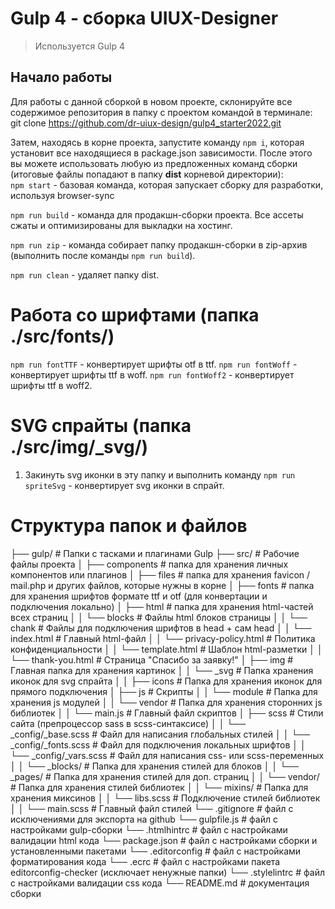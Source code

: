 # Gulp 4 - сборка UIUX-Designer

> Используется Gulp 4

## Начало работы

Для работы с данной сборкой в новом проекте, склонируйте все содержимое репозитория в папку с проектом командой в терминале: <br>
git clone https://github.com/dr-uiux-design/gulp4_starter2022.git

Затем, находясь в корне проекта, запустите команду `npm i`, которая установит все находящиеся в package.json зависимости.
После этого вы можете использовать любую из предложенных команд сборки (итоговые файлы попадают в папку **dist** корневой директории): <br>
`npm start` - базовая команда, которая запускает сборку для разработки, используя browser-sync

`npm run build` - команда для продакшн-сборки проекта. Все ассеты сжаты и оптимизированы для выкладки на хостинг.

`npm run zip` - команда собирает папку продакшн-сборки в zip-архив (выполнить после команды `npm run build`).

`npm run clean` - удаляет папку dist.

# Работа со шрифтами (папка ./src/fonts/)
`npm run fontTTF` - конвертирует шрифты otf в ttf.
`npm run fontWoff` - конвертирует шрифты ttf в woff. 
`npm run fontWoff2` - конвертирует шрифты ttf в woff2.

# SVG спрайты (папка ./src/img/_svg/)
1) Закинуть svg иконки в эту папку и выполнить команду
`npm run spriteSvg` - конвертирует svg иконки в спрайт.

# Структура папок и файлов

├── gulp/                         # Папки с тасками и плагинами Gulp
├── src/                          # Рабочие файлы проекта
│   ├── components                # папка для хранения личных компонентов или плагинов
│   ├── files                     # папка для хранения favicon / mail.php и других файлов, которые нужны в корне
│   ├── fonts                     # папка для хранения шрифтов формате ttf и otf (для конвертации и подключения локально)
│   ├── html                  		# папка для хранения html-частей всех страниц
│   │   └── blocks             	  # Файлы html блоков страницы
│   │   └── chank                 # Файлы для подключения шрифтов в head + сам head
│   │   └── index.html            # Главный html-файл
│   │   └── privacy-policy.html   # Политика конфиденциальности
│   │   └── template.html         # Шаблон html-разметки
│   │   └── thank-you.html       	# Страница "Спасибо за заявку!"
│   ├── img                       # Главная папка для хранения картинок
│   │   └── _svg         				  # Папка хранения иконок для svg спрайта
│   │   ├── icons                 # Папка для хранения иконок для прямого подключения
│   ├── js                        # Скрипты
│   │   └── module                # Папка для хранения js модулей
│   │   └── vendor                # Папка для хранения сторонних js библиотек
│   │   └── main.js               # Главный файл скриптов
│   ├── scss                      # Стили сайта (препроцессор sass в scss-синтаксисе)
│   │   └── _config/_base.scss    # Файл для написания глобальных стилей
│   │   └── _config/_fonts.scss   # Файл для подключения локальных шрифтов
│   │   └── _config/_vars.scss  	# Файл для написания css- или scss-переменных
│   │   └── _blocks/  						# Папка для хранения стилей для блоков
│   │   └── _pages/  							# Папка для хранения стилей для доп. страниц
│   │   └── vendor/  							# Папка для хранения стилей библиотек
│   │   └── mixins/  							# Папка для хранения миксинов
│   │   └── libs.scss      				# Подключение стилей библиотек
│   │   └── main.scss             # Главный файл стилей
└── .gitignore                    # файл с исключениями для экспорта на github
└── gulpfile.js                   # файл с настройками gulp-сборки
└── .htmlhintrc                   # файл с настройками валидации html кода
└── package.json                  # файл с настройками сборки и установленными пакетами
└── .editorconfig                 # файл с настройками форматирования кода
└── .ecrc                         # файл с настройками пакета editorconfig-checker (исключает ненужные папки)
└── .stylelintrc                  # файл с настройками валидации css кода
└── README.md                     # документация сборки
